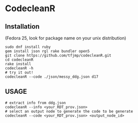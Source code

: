 # CodecleanR

## Installation

(Fedora 25, look for package name on your unix distribution)

```
sudo dnf install ruby
gem install json rgl rake bundler open5
git clone https://github.com/tfjmp/codecleanR.git
cd codecleanR
rake install
codecleanR -h
# try it out!
codecleanR --code ./json/messy_ddg.json d17
```

## USAGE

```
# extract info from ddg.json
codecleanR --info <your_RDT_prov.json>
# select an output node to generate the code to be generate
codecleanR --code <your_RDT_prov.json> <output_node_id>
```
